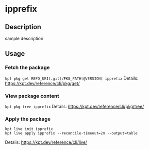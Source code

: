 # ipprefix

## Description
sample description

## Usage

### Fetch the package
`kpt pkg get REPO_URI[.git]/PKG_PATH[@VERSION] ipprefix`
Details: https://kpt.dev/reference/cli/pkg/get/

### View package content
`kpt pkg tree ipprefix`
Details: https://kpt.dev/reference/cli/pkg/tree/

### Apply the package
```
kpt live init ipprefix
kpt live apply ipprefix --reconcile-timeout=2m --output=table
```
Details: https://kpt.dev/reference/cli/live/
